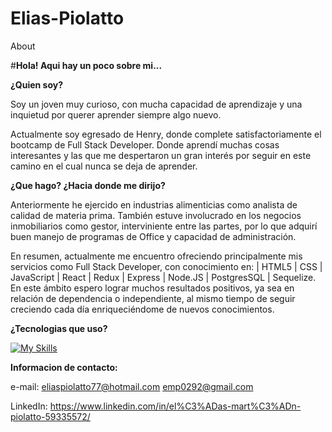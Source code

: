# Elias-Piolatto

About

#<b>Hola! Aqui hay un poco sobre mi...</b>

<b>¿Quien soy?</b>

Soy un joven muy curioso, con mucha capacidad de aprendizaje y una inquietud por querer aprender siempre algo nuevo.

Actualmente soy egresado de Henry, donde complete satisfactoriamente el bootcamp de Full Stack Developer. Donde aprendí muchas cosas interesantes y las que me despertaron un gran interés por seguir en este camino en el cual nunca se deja de aprender.

<b>¿Que hago? ¿Hacia donde me dirijo?</b>

Anteriormente he ejercido en industrias alimenticias como analista de calidad de materia prima.
También estuve involucrado en los negocios inmobiliarios como gestor, interviniente entre las partes, por lo que adquirí buen manejo de programas de Office y capacidad de administración.

En resumen, actualmente me encuentro ofreciendo principalmente mis servicios como Full Stack Developer, 
con conocimiento en: | HTML5 | CSS | JavaScript | React | Redux | Express | Node.JS | PostgresSQL | Sequelize. En este ámbito espero lograr muchos resultados positivos, ya sea en relación de dependencia o independiente, al mismo tiempo de seguir creciendo cada día enriqueciéndome de nuevos conocimientos.

<b>¿Tecnologias que uso?</b>

[![My Skills](https://skillicons.dev/icons?i=js,html,css,nodejs,express,bootstrap,react,redux,sequelize,postgres,figma&theme=light)](https://skillicons.dev)

<b>Informacion de contacto: </b>

e-mail: eliaspiolatto77@hotmail.com
        emp0292@gmail.com
        
LinkedIn: https://www.linkedin.com/in/el%C3%ADas-mart%C3%ADn-piolatto-59335572/
